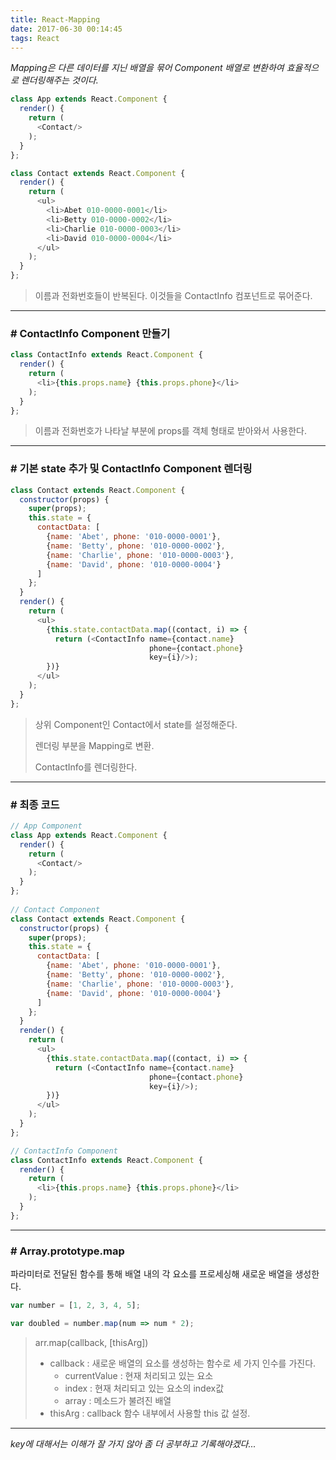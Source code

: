 ```yaml
---
title: React-Mapping
date: 2017-06-30 00:14:45
tags: React
---
```


*Mapping은 다른 데이터를 지닌 배열을 묶어 Component 배열로 변환하여 효율적으로 렌더링해주는 것이다.* 

```javascript
class App extends React.Component {
  render() {
    return (
      <Contact/>
    );
  }
};

class Contact extends React.Component {
  render() {
    return (
      <ul>
        <li>Abet 010-0000-0001</li>
        <li>Betty 010-0000-0002</li>
        <li>Charlie 010-0000-0003</li>
        <li>David 010-0000-0004</li>
      </ul>
    );
  }
};
```

> 이름과 전화번호들이 반복된다. 이것들을 ContactInfo 컴포넌트로 묶어준다.

------

### # ContactInfo Component 만들기

```javascript
class ContactInfo extends React.Component {
  render() {
    return (
      <li>{this.props.name} {this.props.phone}</li>
    );
  }
};
```

> 이름과 전화번호가 나타날 부분에 props를 객체 형태로 받아와서 사용한다.

------

### # 기본 state 추가 및 ContactInfo Component 렌더링

```javascript
class Contact extends React.Component {
  constructor(props) {
    super(props);
    this.state = {
      contactData: [
        {name: 'Abet', phone: '010-0000-0001'},
        {name: 'Betty', phone: '010-0000-0002'},
        {name: 'Charlie', phone: '010-0000-0003'},
        {name: 'David', phone: '010-0000-0004'}
      ]
    };
  }
  render() {
    return (
      <ul>
        {this.state.contactData.map((contact, i) => {
          return (<ContactInfo name={contact.name}
                               phone={contact.phone}
                               key={i}/>);
        })}
      </ul>
    );
  }
};
```

> 상위 Component인 Contact에서 state를 설정해준다.
>
> 렌더링 부분을 Mapping로 변환.
>
> ContactInfo를 렌더링한다.

------

### # 최종 코드

```javascript
// App Component
class App extends React.Component {
  render() {
    return (
      <Contact/>
    );
  }
};
      
// Contact Component
class Contact extends React.Component {
  constructor(props) {
    super(props);
    this.state = {
      contactData: [
        {name: 'Abet', phone: '010-0000-0001'},
        {name: 'Betty', phone: '010-0000-0002'},
        {name: 'Charlie', phone: '010-0000-0003'},
        {name: 'David', phone: '010-0000-0004'}
      ]
    };
  }
  render() {
    return (
      <ul>
        {this.state.contactData.map((contact, i) => {
          return (<ContactInfo name={contact.name}
                               phone={contact.phone}
                               key={i}/>);
        })}
      </ul>
    );
  }
};

// ContactInfo Component
class ContactInfo extends React.Component {
  render() {
    return (
      <li>{this.props.name} {this.props.phone}</li>
    );
  }
};
```

------

### # Array.prototype.map

파라미터로 전달된 함수를 통해 배열 내의 각 요소를 프로세싱해 새로운 배열을 생성한다.

```javascript
var number = [1, 2, 3, 4, 5];

var doubled = number.map(num => num * 2);
```

> arr.map(callback, [thisArg])
>
> - callback : 새로운 배열의 요소를 생성하는 함수로 세 가지 인수를 가진다.
>   - currentValue : 현재 처리되고 있는 요소
>   - index : 현재 처리되고 있는 요소의 index값
>   - array : 메소드가 불려진 배열
> - thisArg : callback 함수 내부에서 사용할 this 값 설정.

------

*key에 대해서는 이해가 잘 가지 않아 좀 더 공부하고 기록해야겠다...*